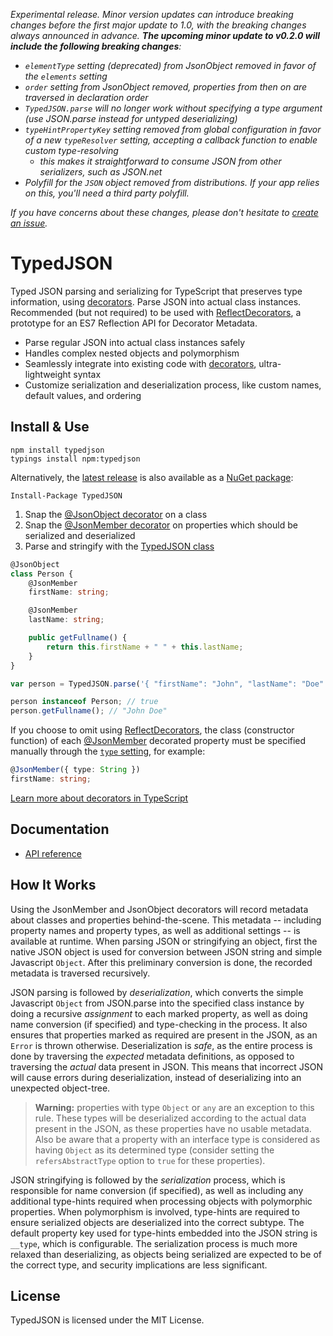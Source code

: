 _Experimental release. Minor version updates can introduce breaking changes before the first major update to 1.0, with the breaking changes always announced in advance. **The upcoming minor update to v0.2.0 will include the following breaking changes**:_

 - *`elementType` setting (deprecated) from JsonObject removed in favor of the `elements` setting*
 - *`order` setting from JsonObject removed, properties from then on are traversed in declaration order*
 - *`TypedJSON.parse` will no longer work without specifying a type argument (use JSON.parse instead for untyped deserializing)*
 - *`typeHintPropertyKey` setting removed from global configuration in favor of a new `typeResolver` setting, accepting a callback function to enable custom type-resolving*
   - *this makes it straightforward to consume JSON from other serializers, such as JSON.net*
 - *Polyfill for the `JSON` object removed from distributions. If your app relies on this, you'll need a third party polyfill.*

*If you have concerns about these changes, please don't hesitate to [create an issue](https://github.com/JohnWhiteTB/TypedJSON/issues/new).*

# TypedJSON

Typed JSON parsing and serializing for TypeScript that preserves type information, using [decorators](https://github.com/Microsoft/TypeScript-Handbook/blob/master/pages/Decorators.md). Parse JSON into actual class instances. Recommended (but not required) to be used with [ReflectDecorators](https://github.com/rbuckton/ReflectDecorators), a prototype for an ES7 Reflection API for Decorator Metadata.

 - Parse regular JSON into actual class instances safely
 - Handles complex nested objects and polymorphism
 - Seamlessly integrate into existing code with [decorators](https://github.com/Microsoft/TypeScript-Handbook/blob/master/pages/Decorators.md), ultra-lightweight syntax
 - Customize serialization and deserialization process, like custom names, default values, and ordering

## Install & Use

```none
npm install typedjson
typings install npm:typedjson
```

Alternatively, the [latest release](https://github.com/JohnWhiteTB/TypedJSON/releases) is also available as a [NuGet package](https://www.nuget.org/packages/TypedJSON/):

```none
Install-Package TypedJSON
```

 1. Snap the [@JsonObject decorator](https://github.com/JohnWhiteTB/TypedJSON/wiki/API-reference#jsonobject) on a class
 2. Snap the [@JsonMember decorator](https://github.com/JohnWhiteTB/TypedJSON/wiki/API-reference#jsonmember) on properties which should be serialized and deserialized
 3. Parse and stringify with the [TypedJSON class](https://github.com/JohnWhiteTB/TypedJSON/wiki/API-reference#typedjson)

```typescript
@JsonObject
class Person {
    @JsonMember
    firstName: string;

    @JsonMember
    lastName: string;

    public getFullname() {
        return this.firstName + " " + this.lastName;
    }
}
```

```typescript
var person = TypedJSON.parse('{ "firstName": "John", "lastName": "Doe" }', Person);

person instanceof Person; // true
person.getFullname(); // "John Doe"
```

If you choose to omit using [ReflectDecorators](https://github.com/rbuckton/ReflectDecorators), the class (constructor function) of each [@JsonMember](https://github.com/JohnWhiteTB/TypedJSON/wiki/API-reference#jsonmember) decorated property must be specified manually through the [`type` setting](https://github.com/JohnWhiteTB/TypedJSON/wiki/API-reference#jsonmember), for example:

```typescript
@JsonMember({ type: String })
firstName: string;
```

[Learn more about decorators in TypeScript](https://github.com/Microsoft/TypeScript-Handbook/blob/master/pages/Decorators.md)

## Documentation

 - [API reference](https://github.com/JohnWhiteTB/TypedJSON/wiki/API-reference)

## How It Works

Using the JsonMember and JsonObject decorators will record metadata about classes and properties behind-the-scene. This metadata -- including property names and property types, as well as additional settings -- is available at runtime. When parsing JSON or stringifying an object, first the native JSON object is used for conversion between JSON string and simple Javascript `Object`. After this preliminary conversion is done, the recorded metadata is traversed recursively.

JSON parsing is followed by _deserialization_, which converts the simple Javascript `Object` from JSON.parse into the specified class instance by doing a recursive _assignment_ to each marked property, as well as doing name conversion (if specified) and type-checking in the process. It also ensures that properties marked as required are present in the JSON, as an `Error` is thrown otherwise. Deserialization is _safe_, as the entire process is done by traversing the _expected_ metadata definitions, as opposed to traversing the _actual_ data present in JSON. This means that incorrect JSON will cause errors during deserialization, instead of deserializing into an unexpected object-tree.

 > **Warning:** properties with type `Object` or `any` are an exception to this rule. These types will be deserialized according to the actual data present in the JSON, as these properties have no usable metadata. Also be aware that a property with an interface type is considered as having `Object` as its determined type (consider setting the `refersAbstractType` option to `true` for these properties).

JSON stringifying is followed by the _serialization_ process, which is responsible for name conversion (if specified), as well as including any additional type-hints required when processing objects with polymorphic properties. When polymorphism is involved, type-hints are required to ensure serialized objects are deserialized into the correct subtype. The default property key used for type-hints embedded into the JSON string is `__type`, which is configurable. The serialization process is much more relaxed than deserializing, as objects being serialized are expected to be of the correct type, and security implications are less significant.

## License

TypedJSON is licensed under the MIT License.
